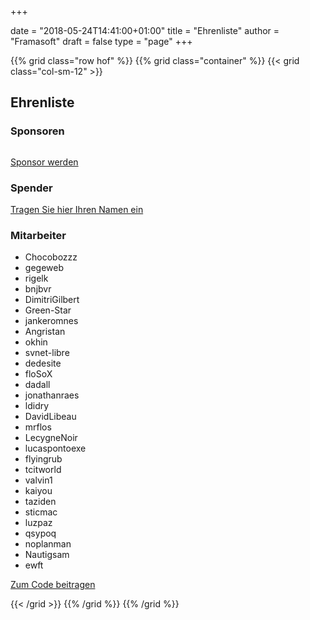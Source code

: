 +++

date = "2018-05-24T14:41:00+01:00"
title = "Ehrenliste"
author = "Framasoft"
draft = false
type = "page"
+++

{{% grid class="row hof" %}}
{{% grid class="container" %}}
{{< grid class="col-sm-12" >}}

<h2 class="text-center">Ehrenliste</h2>

<h3>Sponsoren</h3>

<div class="row">
  <div class="col-sm-3 col-xs-6">
    <a href="https://www.kisskissbankbank.com/en/projects/peertube-a-free-and-federated-video-platform">
      <div class="thumbnail">
        <img src="/ihr_logo.png" alt="">
      </div>
    </a>
  </div>
  <div class="col-sm-3 col-xs-6">
    <a href="https://www.kisskissbankbank.com/en/projects/peertube-a-free-and-federated-video-platform">
      <div class="thumbnail">
        <img src="/ihr_logo.png" alt="">
      </div>
    </a>
  </div>
  <div class="col-sm-3 col-xs-6">
    <a href="https://www.kisskissbankbank.com/en/projects/peertube-a-free-and-federated-video-platform">
      <div class="thumbnail">
        <img src="/ihr_logo.png" alt="">
      </div>
    </a>
  </div>
  <div class="col-sm-3 col-xs-6">
    <a href="https://www.kisskissbankbank.com/en/projects/peertube-a-free-and-federated-video-platform">
      <div class="thumbnail">
        <img src="/ihr_logo.png" alt="">
      </div>
    </a>
  </div>
  <div class="col-sm-3 col-xs-6">
    <a href="https://www.kisskissbankbank.com/en/projects/peertube-a-free-and-federated-video-platform">
      <div class="thumbnail">
        <img src="/ihr_logo.png" alt="">
      </div>
    </a>
  </div>
  <div class="col-sm-3 col-xs-6">
    <a href="https://www.kisskissbankbank.com/en/projects/peertube-a-free-and-federated-video-platform">
      <div class="thumbnail">
        <img src="/ihr_logo.png" alt="">
      </div>
    </a>
  </div>
  <div class="col-sm-3 col-xs-6">
    <a href="https://www.kisskissbankbank.com/en/projects/peertube-a-free-and-federated-video-platform">
      <div class="thumbnail">
        <img src="/ihr_logo.png" alt="">
      </div>
    </a>
  </div>
  <div class="col-sm-3 col-xs-6">
    <a href="https://www.kisskissbankbank.com/en/projects/peertube-a-free-and-federated-video-platform">
      <div class="thumbnail">
        <img src="/ihr_logo.png" alt="">
      </div>
    </a>
  </div>
</div>
<p class="text-center"><a class="button" href="https://www.kisskissbankbank.com/en/projects/peertube-a-free-and-federated-video-platform">Sponsor werden</a></p>

<h3>Spender</h3>

<!--<ul>
  <li>Nu Trepanier</li>
  <li>Zina Hargis</li>
  <li>Katy Comeaux</li>
  <li>Leslie Winberg</li>
  <li>Federico Hoggatt</li>
  <li>Walton Just</li>
  <li>Yung Archibald</li>
  <li>Jenise Mcfall</li>
  <li>Tabitha Howarth</li>
  <li>Marquis Matteo</li>
  <li>Leonarda Beecham</li>
  <li>Leonore Blackwelder</li>
  <li>Tamie Bowersox</li>
  <li>Sheryll Goers</li>
  <li>Howard Frum</li>
  <li>Angel Zollner</li>
  <li>Sammy Jawad</li>
  <li>Tandy Look</li>
  <li>Winter Matsunaga</li>
  <li>Carola Mcelravy</li>
</ul>-->
<p><a class="button" href="https://www.kisskissbankbank.com/en/projects/peertube-a-free-and-federated-video-platform">Tragen Sie hier Ihren Namen ein</a></p>

<h3>Mitarbeiter</h3>

<ul>
  <li>Chocobozzz</li>
  <li>gegeweb</li>
  <li>rigelk</li>
  <li>bnjbvr</li>
  <li>DimitriGilbert</li>
  <li>Green-Star</li>
  <li>jankeromnes</li>
  <li>Angristan</li>
  <li>okhin</li>
  <li>svnet-libre</li>
  <li>dedesite</li>
  <li>floSoX</li>
  <li>dadall</li>
  <li>jonathanraes</li>
  <li>ldidry</li>
  <li>DavidLibeau</li>
  <li>mrflos</li>
  <li>LecygneNoir</li>
  <li>lucaspontoexe</li>
  <li>flyingrub</li>
  <li>tcitworld</li>
  <li>valvin1</li>
  <li>kaiyou</li>
  <li>taziden</li>
  <li>sticmac</li>
  <li>luzpaz</li>
  <li>qsypoq</li>
  <li>noplanman</li>
  <li>Nautigsam</li>
  <li>ewft</li>
</ul>
<p><a class="button" href="https://github.com/Chocobozzz/PeerTube/">Zum Code beitragen</a></p>

{{< /grid >}}
{{% /grid %}}
{{% /grid %}}

